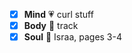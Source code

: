 - [x] **Mind** :heartpulse: curl stuff 
- [x] **Body** :dancer: track
- [x] **Soul** :pray: Israa, pages 3-4
